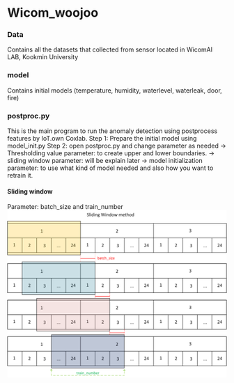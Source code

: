 # Wicom_woojoo

### Data
Contains all the datasets that collected from sensor located in WicomAI LAB, Kookmin University

### model
Contains initial models (temperature, humidity, waterlevel, waterleak, door, fire)

### postproc.py
This is the main program to run the anomaly detection using postprocess features by IoT.own Coxlab.
Step 1: Prepare the initial model using model_init.py
Step 2: open postproc.py and change parameter as needed
-> Thresholding value parameter: to create upper and lower boundaries.
-> sliding window parameter: will be explain later
-> model initialization parameter: to use what kind of model needed and also how you want to retrain it.

#### Sliding window
Parameter: batch_size and train_number
![sliding_window](/docs/sliding_window.png)
